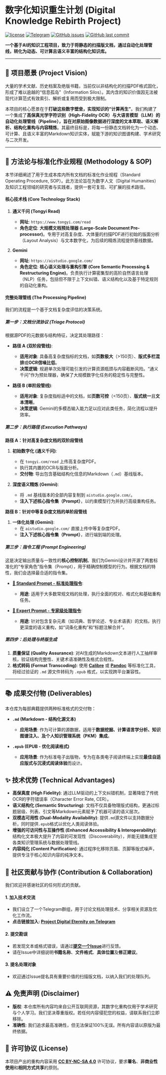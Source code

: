 # 数字化知识重生计划 (Digital Knowledge Rebirth Project)

[![license](https://img.shields.io/github/license/fud114514/AI-OCR-BOOK)](./LICENSE)
[![Telegram](https://img.shields.io/badge/Telegram-交流群组-blue.svg?logo=telegram)](https://t.me/ProjectDigitalEternity)
[![GitHub issues](https://img.shields.io/github/issues/fud114514/AI-OCR-BOOK)](https://github.com/fud114514/AI-OCR-BOOK/issues)
[![GitHub last commit](https://img.shields.io/github/last-commit/fud114514/AI-OCR-BOOK)](https://github.com/fud114514/AI-OCR-BOOK/commits/main)

**一个基于AI的知识工程项目，致力于将静态的扫描版文档，通过自动化处理管线，转化为动态、可计算且语义丰富的结构化知识库。**

---

## 📖 项目愿景 (Project Vision)

大量的学术文献、历史档案及绝版书籍，当前仅以非结构化的扫描PDF格式固化，形成了难以逾越的“信息孤岛”（Information Silos）。其内含的知识价值因无法被现代计算范式有效索引、解析或复用而受到极大限制。

本项目的核心愿景在于**打破这些数字壁垒，实现知识的“计算再生”**。我们构建了一个集成了**高保真光学字符识别（High-Fidelity OCR）**与**大语言模型（LLM）**的自动化处理管线（Pipeline），旨在对原始图像数据进行深度的**文本萃取、语义解析、结构化重构与内容精炼**。其最终目标是，将每一份静态文档转化为一个动态、可计算、且语义丰富的Markdown知识实体，赋能下游的知识图谱构建、学术研究与二次开发。

---

## 🔬 方法论与标准化作业规程 (Methodology & SOP)

本节详细阐述了用于生成本库内所有文档的标准化作业规程（Standard Operating Procedure, SOP）。此方法论旨在为数字人文（Digital Humanities）及知识工程领域的研究者与实践者，提供一套可复现、可扩展的技术路径。

#### 核心技术栈 (Core Technology Stack)

1.  **通义千问 (Tongyi Read)**
    *   **网址**: `https://www.tongyi.com/read`
    *   **角色定位**: **大规模文档预处理器 (Large-Scale Document Pre-processor)**。专用于对高复杂度、大体量的扫描PDF进行初始的版面分析（Layout Analysis）与文本数字化，为后续的精炼流程提供基线数据。

2.  **Gemini**
    *   **网址**: `https://aistudio.google.com/`
    *   **角色定位**: **核心语义处理与重构引擎 (Core Semantic Processing & Restructuring Engine)**。负责执行计算密集型的高阶自然语言处理（NLP）任务，包括但不限于上下文纠错、语义结构化以及基于特定规则的自动化重构。

#### 完整处理管线 (The Processing Pipeline)

我们的流程是一个基于文档复杂度评估的决策系统。

##### **第一步：文档分流协议 (Triage Protocol)**

根据源PDF的元数据与结构特征，决定其处理路径：

*   **路径 A (双阶段管线)**:
    *   **适用对象**: 具备高复杂度指标的文档，如**页数极大**（>150页）、**版式多栏混排**或**OCR信噪比低**。
    *   **决策逻辑**: 规避单次处理可能引发的计算资源瓶颈与内容截断风险。“通义千问”作为预处理器，确保了大规模数字化任务的稳定性与完整性。

*   **路径 B (单阶段管线)**:
    *   **适用对象**: 复杂度指标适中的文档，如**页数可控**（<150页）、**版式统一**且**文本清晰**。
    *   **决策逻辑**: Gemini的多模态输入能力足以应对此类任务，简化流程以提升效率。

##### **第二步：执行路径 (Execution Pathways)**

**路径 A：针对高复杂度文档的双阶段管线**

1.  **初始数字化 (通义千问)**:
    *   在 `tongyi.com/read` 上传高复杂度PDF。
    *   执行其内置的OCR与版面分析。
    *   **交付物**: 导出包含基础结构化信息的Markdown（`.md`）基线版本。

2.  **深度语义精炼 (Gemini)**:
    *   将 `.md` 基线版本的全部内容复制到 `aistudio.google.com/`。
    *   **注入下述核心指令集（Prompt）**，以约束模型行为并执行高级重构任务。

**路径 B：针对中等复杂度文档的单阶段管线**

1.  **一体化处理 (Gemini)**:
    *   在 `aistudio.google.com/` 直接上传中等复杂度PDF。
    *   **注入下述核心指令集（Prompt）**，进行端到端的处理。

##### **第三步：指令工程 (Prompt Engineering)**

这是决定输出质量与一致性的**核心控制机制**。我们为Gemini设计并开源了两套标准化的“专家角色”指令集（Prompt），用于精确控制模型的行为。根据文档的特性，我们会选择最合适的指令集。

*   **[📄 Standard Prompt - 标准处理指令](Standard%20OCR%20Post-processing%20and%20Markdown%20Structuring%20Prompt.md)**: 
    *   **用途**: 适用于大多数常规文档的处理，执行全面的校对、格式化和基础重构任务。

*   **[📄 Expert Prompt - 专家级处理指令](Expert-level%20OCR%20Post-processing%20and%20Markdown%20Structuring%20Prompt.md)**: 
    *   **用途**: 针对包含复杂元素（如词典、哲学论述、专业术语表）的文档，执行更深度的语义重构，如“词条化重构”和“标题注解合并”。

##### **第四步：后处理与终版生成**

1.  **质量保证 (Quality Assurance)**: 对AI生成的Markdown文本进行人工抽样审核，验证结构完整性、关键术语准确性及格式合规性。
2.  **格式转码 (Format Transcoding)**: 使用 **[Calibre](https://calibre-ebook.com/)** 或 **[Pandoc](https://pandoc.org/)** 等标准化工具，将经过验证的 `.md` 源文件转码为 `.epub` 格式，以实现跨平台兼容性。

---

## 📚 成果交付物 (Deliverables)

本仓库为每部典籍提供两种标准格式的交付物：

*   **`.md` (Markdown - 结构化源文本)**
    *   **应用场景**: 作为可计算的源数据，适用于**数据挖掘、计算语言学分析、知识图谱注入、及个人知识管理系统（PKM）集成**。

*   **`.epub` (EPUB - 优化阅读格式)**
    *   **应用场景**: 作为标准电子出版物，专为在各类电子阅读终端上实现**最佳自适应版式与沉浸式阅读体验**而设计。

## ✨ 技术优势 (Technical Advantages)

*   **高保真度 (High Fidelity)**: 通过LLM驱动的上下文纠错机制，显著降低了传统OCR的字符错误率（Character Error Rate, CER）。
*   **语义结构化 (Semantic Structuring)**: 文档不仅具备物理版式结构，更通过标题层级、列表、引文等Markdown元素赋予了机器可读的语义层次。
*   **双模态可用性 (Dual-Modality Availability)**: 提供`.md`源文件以支持数据分析，同时提供`.epub`格式以优化人类阅读体验。
*   **增强的可访问性与互操作性 (Enhanced Accessibility & Interoperability)**: 结构化文本极大提升了内容的可发现性（Discoverability），并能无缝集成至各类知识管理系统与数据处理管线。
*   **内容纯化 (Content Purification)**: 通过程序化移除页眉、页脚等版式噪声，提供专注于核心知识内容的纯净文本。

## 🤝 社区贡献与协作 (Contribution & Collaboration)

我们欢迎并感谢社区的任何形式的贡献。

#### 1. 加入技术交流
*   我们设立了一个Telegram群组，用于讨论文档处理技术、分享相关资源及优化工作流。
*   **点击链接加入: [Project Digital Eternity on Telegram](https://t.me/ProjectDigitalEternity)**

#### 2. 提交勘误
*   若发现文本或格式错误，请通过[**提交一个Issue**](https://github.com/fud114514/AI-OCR-BOOK/issues/new/choose)进行反馈。
*   请在Issue中详细说明**书籍名称**、**文件格式**、**具体位置**及**修正建议**。

#### 3. 提名处理对象
*   欢迎通过Issue提名具有重要价值的扫描版文档，以纳入我们的处理队列。

## ⚠️ 免责声明 (Disclaimer)

*   **版权**: 本仓库所有内容均来自公开互联网资源，其数字化重构仅用于学术研究与个人学习。我们坚决尊重版权。若任何内容侵犯您的权益，请联系我们立即移除。
*   **准确性**: 我们追求最高准确性，但无法保证100%无误。所有内容请以原版为最终依据。

## 📄 许可协议 (License)

本项目产出的重构内容采用 **[CC BY-NC-SA 4.0](https://creativecommons.org/licenses/by-nc-sa/4.0/deed.zh)** 许可协议，要求**署名**、**非商业性使用**和**相同方式共享**的原则。
